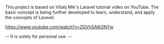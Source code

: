 This project is based on Vitalij Mik's Laravel tutorial video on YouTube. The basic concept is being further developed to learn, understand, and apply the concepts of Laravel. 

https://www.youtube.com/watch?v=ZGVhSAW2NYw

-- It is solely for personal use. --

